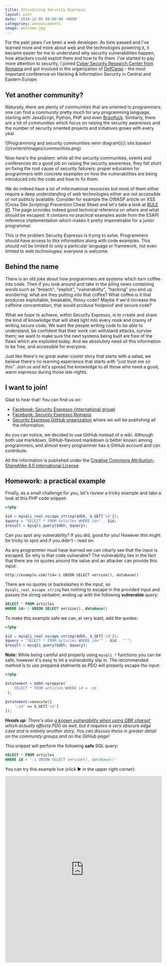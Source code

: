 ```yaml
---
title: Introducing Security Espresso
layout: post
date: '2016-12-05 09:00:00 +0000'
categories: announcements
image: welcome.jpg
---
```


For the past years I've been a web developer. As time passed and I've learned more and more about web and the technologies powering it, it became easier for me to understand why security vulnerabilities happen, how attackers could exploit them and how to fix them. I've started to pay more attention to security, I joined [Cyber Security Research Center from Romania][ccsir] and got involved in the organization of [DefCamp][defcamp] - the most important conference on Hacking & Information Security in Central and Eastern Europe.

## Yet another community?

Naturally, there are plenty of communities that are oriented to programmers: one can find a community pretty much for any programming language, starting with JavaScript, Python, PHP and even [Brainfuck][brainfuck]. Similarly, there are a lot of communities which focus on raising the security awareness and the number of security oriented projects and initiatives grows with every year.

![Programming and security communities venn diagram]({{ site.baseurl }}/content/images/communities.png)

Now here's the problem: while all the security communities, events and conferences do a good job on raising the security awareness, they fall short on fixing the root cause of security failurers: proper education for programmers with concrete examples on how the vulnerabilities are being introduced into the code and how to fix them.

We do indeed have a lot of informational resources but most of them either require a deep understanding of web technologies either are not accessible or not publicly available. Consider for example the OWASP article on XSS (Cross Site Scripting) Prevention Cheat Sheet and let's take a look at [RULE #1][rule#1]. The page provides indeed good technical reference on where and what should be escaped. It contains no practical examples aside from the ESAPI reference implementation which makes it pretty impenetrable for a junior programmer.

This is the problem Security Espresso is trying to solve. Programmers should have access to this information along with code examples. This should not be limited to only a particular language or framework, not even limited to web technologies: everyone is welcome.

## Behind the name

There is an old joke about how programmers are systems which turn coffee into code. Then if you look around and take in the piling news containing words such as "breach", "exploit", "vulnerability", "hacking" you end up wondering: what are they putting into that coffee? What coffee is it that produces exploitable, breakable, flimsy code? Maybe if we'd increase the caffeine concentration, that would produce foolproof and secure code?

What we hope to achieve, within Security Espresso, is to create and share the kind of knowledge that will shed light into every nook and cranny of writing secure code. We want the people writing code to be able to understand, be confident that their work can withstand attacks, survive them; we want to make sure the next systems being built are free of the flaws which are exploited today. And we absolutely need all this information to be free, and accessible for everyone.

Just like there's no great water-cooler story that starts with a salad, we believe there's no learning experience that starts with "just trust me on this". Join us and let's spread the knowledge to all those who need a good, warm espresso during those late nights.

## I want to join!

Glad to hear that! You can find us on:

- [Facebook: Security Espresso (international group)][fb-se-intl]
- [Facebook: Security Espresso Romania][fb-se-ro]
- [Security Espresso GitHub organization][github] where we will be publishing all the information.

As you can notice, we decided to use GitHub instead of a wiki. Although both use markdown, GitHub-flavored markdown is better known among programmers, and almost every programmer has a GitHub account and can contribute.

All the information is published under the [Creative Commons Attribution-ShareAlike 4.0 International License][license].

## Homework: a practical example

Finally, as a small challenge for you, let's review a tricky example and take a look at this PHP code snippet:

```php
<?php

$id = mysqli_real_escape_string($dbh, $_GET['id']);
$query = "SELECT * FROM articles WHERE id=" . $id;
$result = mysqli_query($dbh, $query);

```

Can you spot any vulnerability? If you did, good for you! However this might be tricky to spot and if you didn't - read on.

As any programmer must have learned we can clearly see that the input is escaped. So why is that code vulnerable? The vulnerability lies in the fact that there are no quotes around the value and an attacker can provide this input:

```
http://example.com/?id=-1 UNION SELECT version(), database()
```

There are no quotes or backslashes in the input, so `mysqli_real_escape_string` has nothing to escape in the provided input and passes the string verbatim, ending up with the following **vulnerable** query:

```sql
SELECT * FROM articles
WHERE id=-1 UNION SELECT version(), database()
```

To make this example safe we can, at very least, add the quotes:

```php
<?php

$id = mysqli_real_escape_string($dbh, $_GET['id']);
$query = "SELECT * FROM articles WHERE id='" . $id . "'";
$result = mysqli_query($dbh, $query);

```

**Note:** While being careful and properly using `mysqli_*` functions you can be safe, however it's easy to let a vulnerability slip in. The recommended method is to use prepared statments as PDO will properly escape the input:

```php
<?php

$statement = $dbh->prepare('
    SELECT * FROM articles WHERE id = :id
');

$statement->execute([
    ':id' => $_GET['id']
]);

```

_**Heads up**: There's also [a known vulnerability when using GBK charset][gbk-sqli] which actually affects PDO as well, but it requires a very obscure edge case and is entirely another story. You can discuss these in greater detail on the community groups and on the GitHub page!_

This snippet will perform the following **safe** SQL query:

```sql
SELECT * FROM articles
WHERE id = '-1 UNION SELECT version(), database()'
```

You can try this example live (click ▶ in the upper right corner):

<!-- [![Test Image]({{ site.baseurl }}/content/images/trylive.png)][example] -->

<iframe width="100%" height="600" frameborder="no" src="https://codp.in/e/se-welcome-example?hide=readme&open=index.php"></iframe>

[defcamp]:     https://def.camp/
[ccsir]:       http://ccsir.org/
[brainfuck]:   https://www.reddit.com/r/brainfuck/
[rule#1]:      https://www.owasp.org/index.php/XSS_(Cross_Site_Scripting)_Prevention_Cheat_Sheet#RULE_.231_-_HTML_Escape_Before_Inserting_Untrusted_Data_into_HTML_Element_Content
[fb-se-intl]:  https://www.facebook.com/groups/sec.espresso
[fb-se-ro]:    https://www.facebook.com/groups/sec.espresso.romania
[github]:      https://github.com/securityespresso
[license]:     https://creativecommons.org/licenses/by-sa/4.0/
[gbk-sqli]:    http://stackoverflow.com/a/12118602
[example]:     https://codp.in/e/se-welcome-example?hide=readme&open=index.php